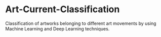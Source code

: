 # Art-Current-Classification
Classification of artworks belonging to different art movements by using Machine Learning and Deep Learning techniques.
